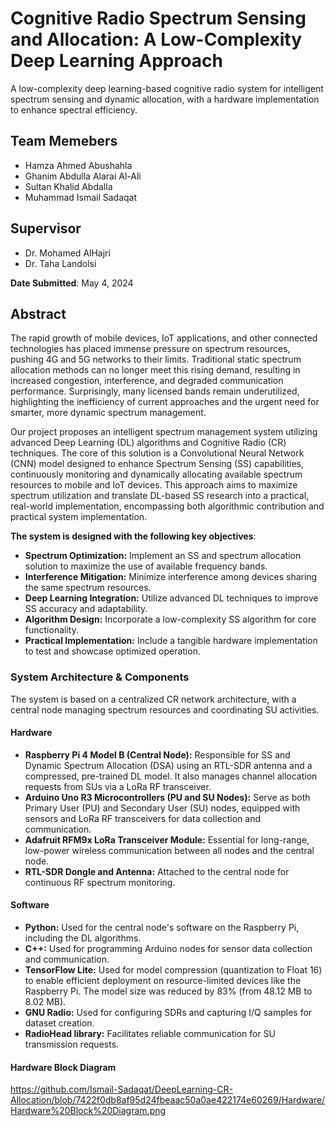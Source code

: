 # Cognitive Radio Spectrum Sensing and Allocation: A Low-Complexity Deep Learning Approach

A low-complexity deep learning-based cognitive radio system for intelligent spectrum sensing and dynamic allocation, with a hardware implementation to enhance spectral efficiency.

## Team Memebers
- Hamza Ahmed Abushahla  
- Ghanim Abdulla Alarai Al-Ali  
- Sultan Khalid Abdalla  
- Muhammad Ismail Sadaqat

## Supervisor
- Dr. Mohamed AlHajri  
- Dr. Taha Landolsi

**Date Submitted**: May 4, 2024

## Abstract
The rapid growth of mobile devices, IoT applications, and other connected technologies has placed immense pressure on spectrum resources, pushing 4G and 5G networks to their limits. Traditional static spectrum allocation methods can no longer meet this rising demand, resulting in increased congestion, interference, and degraded communication performance. Surprisingly, many licensed bands remain underutilized, highlighting the inefficiency of current approaches and the urgent need for smarter, more dynamic spectrum management.

Our project proposes an intelligent spectrum management system utilizing advanced Deep Learning (DL) algorithms and Cognitive Radio (CR) techniques. The core of this solution is a Convolutional Neural Network (CNN) model designed to enhance Spectrum Sensing (SS) capabilities, continuously monitoring and dynamically allocating available spectrum resources to mobile and IoT devices. This approach aims to maximize spectrum utilization and translate DL-based SS research into a practical, real-world implementation, encompassing both algorithmic contribution and practical system implementation. 

**The system is designed with the following key objectives**:
- **Spectrum Optimization:** Implement an SS and spectrum allocation solution to maximize the use of available frequency bands. 
- **Interference Mitigation:** Minimize interference among devices sharing the same spectrum resources. 
- **Deep Learning Integration:** Utilize advanced DL techniques to improve SS accuracy and adaptability. 
- **Algorithm Design:** Incorporate a low-complexity SS algorithm for core functionality. 
- **Practical Implementation:** Include a tangible hardware implementation to test and showcase optimized operation. 

### System Architecture & Components

The system is based on a centralized CR network architecture, with a central node managing spectrum resources and coordinating SU activities. 

#### Hardware
- **Raspberry Pi 4 Model B (Central Node):** Responsible for SS and Dynamic Spectrum Allocation (DSA) using an RTL-SDR antenna and a compressed, pre-trained DL model. It also manages channel allocation requests from SUs via a LoRa RF transceiver. 
- **Arduino Uno R3 Microcontrollers (PU and SU Nodes):** Serve as both Primary User (PU) and Secondary User (SU) nodes, equipped with sensors and LoRa RF transceivers for data collection and communication.
- **Adafruit RFM9x LoRa Transceiver Module:** Essential for long-range, low-power wireless communication between all nodes and the central node. 
- **RTL-SDR Dongle and Antenna:** Attached to the central node for continuous RF spectrum monitoring. 

#### Software
- **Python:** Used for the central node's software on the Raspberry Pi, including the DL algorithms. 
- **C++:** Used for programming Arduino nodes for sensor data collection and communication. 
- **TensorFlow Lite:** Used for model compression (quantization to Float 16) to enable efficient deployment on resource-limited devices like the Raspberry Pi. The model size was reduced by 83% (from 48.12 MB to 8.02 MB). 
- **GNU Radio:** Used for configuring SDRs and capturing I/Q samples for dataset creation. 
- **RadioHead library:** Facilitates reliable communication for SU transmission requests. 

#### Hardware Block Diagram
https://github.com/Ismail-Sadaqat/DeepLearning-CR-Allocation/blob/7422f0db8af95d24fbeaac50a0ae422174e60269/Hardware/Hardware%20Block%20Diagram.png






